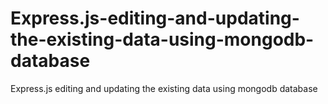 # Express.js-editing-and-updating-the-existing-data-using-mongodb-database
Express.js editing and updating the existing data using mongodb database
